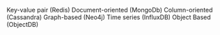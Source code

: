 Key-value pair (Redis)
Document-oriented (MongoDb)
Column-oriented (Cassandra)
Graph-based (Neo4j)
Time series (InfluxDB)
Object Based (ObjectDB)